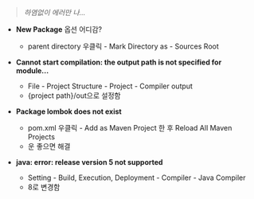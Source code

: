 > *하염없이 에러만 나...*

- **New Package** 옵션 어디감?
    - parent directory 우클릭 - Mark Directory as - Sources Root

- **Cannot start compilation: the output path is not specified for module...**
    - File - Project Structure - Project - Compiler output
    - {project path}/out으로 설정함

- **Package lombok does not exist**
    - pom.xml 우클릭 - Add as Maven Project 한 후 Reload All Maven Projects
    - 운 좋으면 해결

- **java: error: release version 5 not supported**
    - Setting - Build, Execution, Deployment - Compiler - Java Compiler
    - 8로 변경함